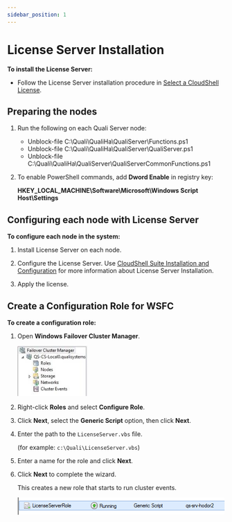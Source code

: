 ```yaml
---
sidebar_position: 1
---
```


# License Server Installation

**To install the License Server:**

- Follow the License Server installation procedure in [Select a CloudShell License](../../../cloudshell-suite/configure-products/select-a-license.md).

## Preparing the nodes

1. Run the following on each Quali Server node:
    
    - Unblock-file C:\\Quali\\QualiHa\\QualiServer\\Functions.ps1
    - Unblock-file C:\\Quali\\QualiHa\\QualiServer\\QualiServer.ps1
    - Unblock-file C:\\Quali\\QualiHa\\QualiServer\\QualiServerCommonFunctions.ps1
2. To enable PowerShell commands, add **Dword Enable** in registry key:
    
    **HKEY\_LOCAL\_MACHINE\\Software\\Microsoft\\Windows Script Host\\Settings**
    

## Configuring each node with License Server

**To configure each node in the system:**

1. Install License Server on each node.

2. Configure the License Server. Use [CloudShell Suite Installation and Configuration](../../../cloudshell-suite/configure-products/select-a-license.md) for more information about License Server Installation.

3. Apply the license.

## Create a Configuration Role for WSFC

**To create a configuration role:**

1. Open **Windows Failover Cluster Manager**.
    
    ![](/Images/HA1/License-Server-installation_161x116.jpg)
    

2. Right-click **Roles** and select **Configure Role**.

3. Click **Next**, select the **Generic Script** option, then click **Next**.

4. Enter the path to the `LicenseServer.vbs` file.
    
    (for example: `c:\Quali\LicenseServer.vbs`)
    

5. Enter a name for the role and click **Next**.

6. Click **Next** to complete the wizard.
    
    This creates a new role that starts to run cluster events.
    
    ![](/Images/HA1/License-Server-installation.png)